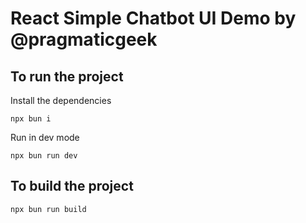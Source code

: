 # React Simple Chatbot UI Demo by @pragmaticgeek


## To run the project

Install the dependencies
```
npx bun i
```

Run in dev mode
```
npx bun run dev
```

## To build the project
```
npx bun run build
```